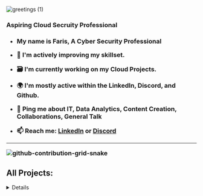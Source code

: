 ![greetings (1)](https://user-images.githubusercontent.com/109401839/212478916-224c7588-ae9d-41bf-ad0f-228ab2e0d110.gif)

<h3>Aspiring Cloud Secruity Professional<h3>

- My name is Faris, A Cyber Security Professional

- 🧠 I'm actively improving my skillset.

- 🗃 I'm currently working on my Cloud Projects.

- 🌍 I'm mostly active within the LinkedIn, Discord, and Github.

- 💬 Ping me about **IT**, **Data Analytics**, **Content Creation**, **Collaborations**, **General Talk**

- 📫 Reach me: [LinkedIn](https://www.linkedin.com/in/fnabeel/) or [Discord](https://discord.com/invite/Yr3nveCWAE)

---

![github-contribution-grid-snake](https://user-images.githubusercontent.com/109401839/212478926-900d4c1f-7cc6-4334-a601-523e4f7c5a62.svg)

<h2> All Projects:</h2>

<details close>

<div>

</summary>

<h2> 🔐Cybersecurity Projects:</h2>

### [Summary of Cloud SOC Project](https://github.com/fnabeel/Cloud-SOC-Project-Directory)

- [Cloud SOC Pre-requisites](https://github.com/fnabeel/Cloud-SOC-PreReq)
- [Logging and Monitoring](https://github.com/fnabeel/Logging-and-Monitoring)
- [Microsoft Sentinel SIEM](https://github.com/fnabeel/Microsoft-Sentinel-SIEM-)
- [Secure Cloud Configuration](https://github.com/fnabeel/Secure-Cloud-Configuration)

---

<h2> 💻Data Projects:</h2>

<details close>

<div>

</summary>
  
  - [SOC Environment Analysis](https://github.com/fnabeel/SOC-Environment-Cost-Analysis)
  - [Creating & Processing Data Pipeline](https://github.com/fnabeel/Building-Pipelines)
  - [Data Science Collection](https://github.com/fnabeel/Data-Science-Collection)
  - [SpaceX Falcon-9](https://github.com/fnabeel/Space-X-Falcon-9)
  
---

<h2>👨‍💻 IT Help Desk Projects:</h2>

<details close>

<div>

</summary>

- <b>osTicket (Help Desk Ticketing Systems)</b>
  - [osTicket: Prerequisites and Installation](https://github.com/fnabeel/osticket_prereqs)
  - [osTicket: Post-Installation Configuration](https://github.com/fnabeel/osTicket---Post-Install-Configuration)
  - [osTicket: Ticket Lifecycle Examples](https://github.com/fnabeel/osTicket---Ticket-Lifecycle-Intake-Through-Resolution)

- <b>Microsoft Azure</b>
  - [Configuring On-premises Active Directory within Azure VMs](https://github.com/fnabeel/configure-ad)
  - [Network Security Groups (NSGs) and Inspecting Network Protocols](https://github.com/fnabeel/-azure-network-protocols)
  - [Network File Shares and Permissions](https://github.com/fnabeel/Network-File-Shares-and-Permissions)
  - [Building Intuition for DNS](https://github.com/fnabeel/Building-Intuition-for-DNS)
